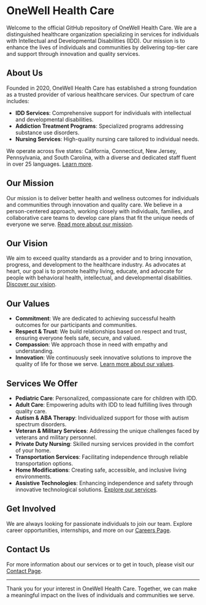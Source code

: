 # OneWell Health Care

Welcome to the official GitHub repository of OneWell Health Care. We are a distinguished healthcare organization specializing in services for individuals with Intellectual and Developmental Disabilities (IDD). Our mission is to enhance the lives of individuals and communities by delivering top-tier care and support through innovation and quality services.

## About Us

Founded in 2020, OneWell Health Care has established a strong foundation as a trusted provider of various healthcare services. Our spectrum of care includes:

- **IDD Services**: Comprehensive support for individuals with intellectual and developmental disabilities.
- **Addiction Treatment Programs**: Specialized programs addressing substance use disorders.
- **Nursing Services**: High-quality nursing care tailored to individual needs.

We operate across five states: California, Connecticut, New Jersey, Pennsylvania, and South Carolina, with a diverse and dedicated staff fluent in over 25 languages. [Learn more](https://onewell.org/about/).

## Our Mission

Our mission is to deliver better health and wellness outcomes for individuals and communities through innovation and quality care. We believe in a person-centered approach, working closely with individuals, families, and collaborative care teams to develop care plans that fit the unique needs of everyone we serve. [Read more about our mission](https://onewell.org/about/).

## Our Vision

We aim to exceed quality standards as a provider and to bring innovation, progress, and development to the healthcare industry. As advocates at heart, our goal is to promote healthy living, educate, and advocate for people with behavioral health, intellectual, and developmental disabilities. [Discover our vision](https://onewell.org/about/).

## Our Values

- **Commitment**: We are dedicated to achieving successful health outcomes for our participants and communities.
- **Respect & Trust**: We build relationships based on respect and trust, ensuring everyone feels safe, secure, and valued.
- **Compassion**: We approach those in need with empathy and understanding.
- **Innovation**: We continuously seek innovative solutions to improve the quality of life for those we serve. [Learn more about our values](https://onewell.org/about/).

## Services We Offer

- **Pediatric Care**: Personalized, compassionate care for children with IDD.
- **Adult Care**: Empowering adults with IDD to lead fulfilling lives through quality care.
- **Autism & ABA Therapy**: Individualized support for those with autism spectrum disorders.
- **Veteran & Military Services**: Addressing the unique challenges faced by veterans and military personnel.
- **Private Duty Nursing**: Skilled nursing services provided in the comfort of your home.
- **Transportation Services**: Facilitating independence through reliable transportation options.
- **Home Modifications**: Creating safe, accessible, and inclusive living environments.
- **Assistive Technologies**: Enhancing independence and safety through innovative technological solutions. [Explore our services](https://onewell.org/).

## Get Involved

We are always looking for passionate individuals to join our team. Explore career opportunities, internships, and more on our [Careers Page](https://onewell.org/careers/).

## Contact Us

For more information about our services or to get in touch, please visit our [Contact Page](https://onewell.org/contact/).

---

Thank you for your interest in OneWell Health Care. Together, we can make a meaningful impact on the lives of individuals and communities we serve.

